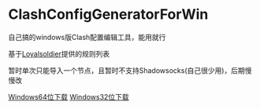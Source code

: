 # ClashConfigGeneratorForWin

自己搞的windows版Clash配置编辑工具，能用就行

基于[Loyalsoldier](https://github.com/Loyalsoldier/clash-rules)提供的规则列表

暂时单次只能导入一个节点，且暂时不支持Shadowsocks(自己很少用)，后期慢慢改

[Windows64位下载](https://github.com/HXHGTS/ClashConfigGeneratorForWin/releases/download/v1.0/ClashConfigGenerator.x64.exe) [Windows32位下载](https://github.com/HXHGTS/ClashConfigGeneratorForWin/releases/download/v1.0/ClashConfigGenerator.x86.exe)


